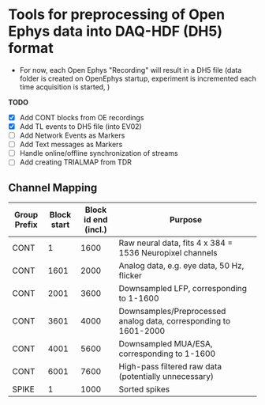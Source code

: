 # Tools for preprocessing of Open Ephys data into DAQ-HDF (DH5) format

- For now, each Open Ephys "Recording" will result in a DH5 file (data folder is created on OpenEphys startup, experiment is incremented each time acquisition is started, )

**TODO** 

- [x] Add CONT blocks from OE recordings
- [x] Add TL events to DH5 file (into EV02)
- [ ] Add Network Events as Markers
- [ ] Add Text messages as Markers
- [ ] Handle online/offline synchronization of streams
- [ ] Add creating TRIALMAP from TDR

## Channel Mapping

| Group Prefix   | Block start | Block id end (incl.) | Purpose
| -------------- | ----------- | -------------------- | --------------
| CONT           |           1 |                 1600 | Raw neural data, fits 4 x 384 = 1536 Neuropixel channels
| CONT           |        1601 |                 2000 | Analog data, e.g. eye data, 50 Hz, flicker
| CONT           |        2001 |                 3600 | Downsampled LFP, corresponding to 1-1600
| CONT           |        3601 |                 4000 | Downsamples/Preprocessed analog data, corresponding to 1601-2000
| CONT           |        4001 |                 5600 | Downsampled MUA/ESA, corresponding to 1-1600
| CONT           |        6001 |                 7600 | High-pass filtered raw data (potentially unnecessary)
| SPIKE          |           1 |                 1000 | Sorted spikes

